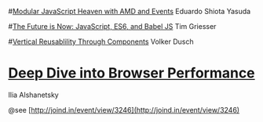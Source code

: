 #[Modular JavaScript Heaven with AMD and Events](ModularJavaScriptHeavenWithAMDandEvents/ModularJavaScriptHeavenWithAMDandEvents.md)
Eduardo Shiota Yasuda

#[The Future is Now: JavaScript, ES6, and Babel JS](TheFutureIsNow-JavaScript-ES6-babel-JS/TheFutureIsNow-JavaScript-ES6-babel-JS.md)
Tim Griesser

#[Vertical Reusablility Through Components](VerticalReusablilityThroughComponents/VerticalReusablilityThroughComponents.md)
Volker Dusch

# [Deep Dive into Browser Performance](DeepDiveIntoBrowserPerformance/DeepDiveIntoBrowserPerformance.md)
Ilia Alshanetsky

@see [http://joind.in/event/view/3246](http://joind.in/event/view/3246)
